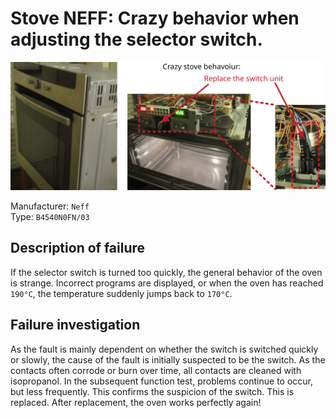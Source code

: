 # Stove NEFF: Crazy behavior when adjusting the selector switch.
![](figures/overview.png)

Manufacturer: `Neff`     
Type: `B4540N0FN/03`

## Description of failure
If the selector switch is turned too quickly, the general behavior of the oven is strange. Incorrect programs are displayed, or when the oven has reached `190°C`, the temperature suddenly jumps back to `170°C`.

## Failure investigation
As the fault is mainly dependent on whether the switch is switched quickly or slowly, the cause of the fault is initially suspected to be the switch. As the contacts often corrode or burn over time, all contacts are cleaned with isopropanol. In the subsequent function test, problems continue to occur, but less frequently. This confirms the suspicion of the switch. This is replaced. After replacement, the oven works perfectly again!
